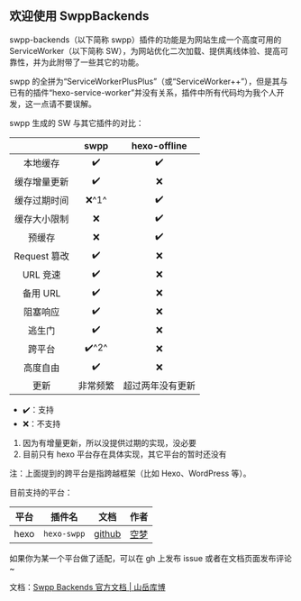 ## 欢迎使用 SwppBackends

swpp-backends（以下简称 swpp）插件的功能是为网站生成一个高度可用的 ServiceWorker（以下简称 SW），为网站优化二次加载、提供离线体验、提高可靠性，并为此附带了一些其它的功能。

swpp 的全拼为“ServiceWorkerPlusPlus”（或“ServiceWorker++”），但是其与已有的插件“hexo-service-worker”并没有关系，插件中所有代码均为我个人开发，这一点请不要误解。

swpp 生成的 SW 与其它插件的对比：

|            | swpp  | hexo-offline |
|:----------:|:-----:|:------------:|
|    本地缓存    |  ✔️   |      ✔️      |
|   缓存增量更新   |  ✔️   |      ❌       |
|   缓存过期时间   | ❌^1^  |      ✔️      |
|   缓存大小限制   |   ❌   |      ✔️      |
|    预缓存     |   ❌   |      ✔️      |
| Request 篡改 |  ✔️   |      ❌       |
|   URL 竞速   |  ✔️   |      ❌       |
|   备用 URL   |  ✔️   |      ❌       |
|    阻塞响应    |  ✔️   |      ❌       |
|    逃生门     |  ✔️   |      ❌       |
|    跨平台     | ✔️^2^ |      ❌       |
|    高度自由    |  ✔️   |      ❌       |
|     更新     | 非常频繁  |   超过两年没有更新   |

+ ✔️：支持
+ ❌：不支持

1. 因为有增量更新，所以没提供过期的实现，没必要
2. 目前只有 hexo 平台存在具体实现，其它平台的暂时还没有

注：上面提到的跨平台是指跨越框架（比如 Hexo、WordPress 等）。

目前支持的平台：

|  平台  |     插件名     |                            文档                             |           作者            |
|:----:|:-----------:|:---------------------------------------------------------:|:-----------------------:|
| hexo | `hexo-swpp` | [github](https://github.com/EmptyDreams/hexo-swpp#readme) | [空梦](https://kmar.top/) |

如果你为某一个平台做了适配，可以在 gh 上发布 issue 或者在文档页面发布评论~

文档：[Swpp Backends 官方文档 | 山岳库博](https://kmar.top/posts/b70ec88f/)